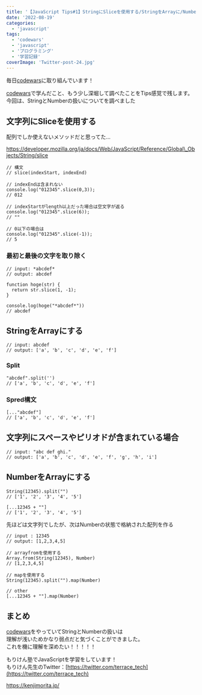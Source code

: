 ```yaml
---
title: '【JavaScript Tips#1】StringにSliceを使用する/StringをArrayに/NumberをArrayに'
date: '2022-08-19'
categories:
  - 'javascript'
tags:
  - 'codewars'
  - 'javascript'
  - 'プログラミング'
  - '学習記録'
coverImage: 'Twitter-post-24.jpg'
---
```


毎日[codewars](https://www.codewars.com/)に取り組んでいます！

[codewars](https://www.codewars.com/)で学んだこと、もう少し深堀して調べたことをTips感覚で残します。  
今回は、StringとNumberの扱いについてを調べました

## 文字列にSliceを使用する

配列でしか使えないメソッドだと思ってた...

https://developer.mozilla.org/ja/docs/Web/JavaScript/Reference/Global\_Objects/String/slice

```
// 構文
// slice(indexStart, indexEnd)

// indexEndは含まれない
console.log("012345".slice(0,3));
// 012

// indexStartがlength以上だった場合は空文字が返る
console.log("012345".slice(6));
// ""

// 0以下の場合は
console.log("012345".slice(-1));
// 5
```

### 最初と最後の文字を取り除く

```
// input: *abcdef*
// output: abcdef

function hoge(str) {
  return str.slice(1, -1);
}

console.log(hoge("*abcdef*"))
// abcdef
```

## StringをArrayにする

```
// input: abcdef
// output: ['a', 'b', 'c', 'd', 'e', 'f']

```

### Split

```
"abcdef".split('')
// ['a', 'b', 'c', 'd', 'e', 'f']
```

### Spred構文

```
[..."abcdef"]
// ['a', 'b', 'c', 'd', 'e', 'f']
```

## 文字列にスペースやピリオドが含まれている場合

```
// input: "abc def ghi."
// output: ['a', 'b', 'c', 'd', 'e', 'f', 'g', 'h', 'i']
```

## NumberをArrayにする

```
String(12345).split("")
// ['1', '2', '3', '4', '5']

[...12345 + ""]
// ['1', '2', '3', '4', '5']
```

先ほどは文字列でしたが、次はNumberの状態で格納された配列を作る

```
// input : 12345
// output: [1,2,3,4,5]

// arrayfromを使用する
Array.from(String(12345), Number)
// [1,2,3,4,5]

// mapを使用する
String(12345).split("").map(Number)

// other
[...12345 + ""].map(Number)
```

## まとめ

[codewars](https://www.codewars.com/)をやっていてStringとNumberの扱いは  
理解が浅いためかなり弱点だと気づくことができました。  
これを機に理解を深めたい！！！！！

もりけん塾でJavaScriptを学習をしています！  
もりけん先生のTwitter：[https://twitter.com/terrace_tech](https://twitter.com/terrace_tech)

https://kenjimorita.jp/
